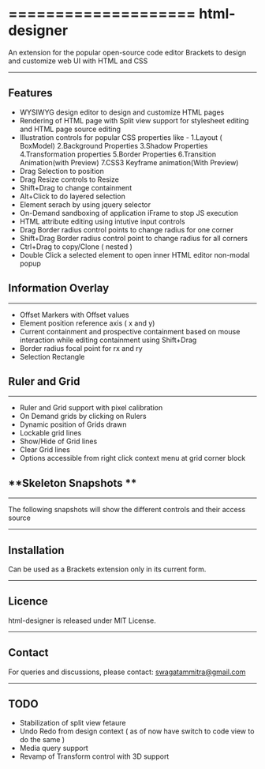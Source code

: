 ====================
html-designer
====================

An extension for the popular open-source code editor Brackets to design and customize web UI with HTML and CSS

--------
Features
--------

* WYSIWYG design editor to design and customize HTML pages
* Rendering of HTML page with Split view support for stylesheet editing and HTML page source editing
* Illustration controls for popular CSS properties like -
	1.Layout ( BoxModel)
	2.Background Properties
	3.Shadow Properties
	4.Transformation properties
	5.Border Properties
	6.Transition Animation(with Preview)
	7.CSS3 Keyframe animation(With Preview)
* Drag Selection to position 
* Drag Resize controls to Resize
* Shift+Drag to change containment 
* Alt+Click to do layered selection
* Element serach by using jquery selector
* On-Demand sandboxing of application iFrame to stop JS execution
* HTML attribute editing using intutive input controls
* Drag Border radius control points to change radius for one corner
* Shift+Drag Border radius control point to change radius for all corners
* Ctrl+Drag to copy/Clone ( nested )
* Double Click a selected element to open inner HTML editor non-modal popup

**Information Overlay**
------------
------------
* Offset Markers with Offset values
* Element position reference axis ( x and y)
* Current containment and prospective containment based on mouse interaction while editing containment using Shift+Drag
* Border radius focal point for rx and ry
* Selection Rectangle

**Ruler and Grid**
------------
------------
* Ruler and Grid support with pixel calibration
* On Demand grids by clicking on Rulers
* Dynamic position of Grids drawn
* Lockable grid lines
* Show/Hide of Grid lines 
* Clear Grid lines 
* Options accessible from right click context menu at grid corner block

**Skeleton Snapshots **
------------
------------
The following snapshots will show the different controls and their access source

------------
Installation
------------

Can be used as a Brackets extension only in its current form.

-------
Licence
-------

html-designer is released under MIT License.

-------
Contact
-------

For queries and discussions, please contact: swagatammitra@gmail.com

----
TODO
----

* Stabilization of split view fetaure
* Undo Redo from design context ( as of now have switch to code view to do the same )
* Media query support
* Revamp of Transform control with 3D support
